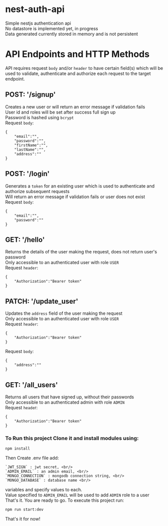 # nest-auth-api <br/>
Simple nestjs authentication api<br/>
No datastore is implemented yet, in progress<br/>
Data generated currently stored in memory and is not persistent<br/>

# API Endpoints and HTTP Methods<br/>
API requires request `body` and/or `header` to have certain field(s) which will be used to validate, authenticate and authorize each request to the target endpoint.<br/>

## POST: '/signup'<br/>
Creates a new user or will return an error message if validation fails<br/>
User id and roles will be set after success full sign up<br/>
Password is hashed using `bcrypt`<br/>
Request `body`:<br/>
```
{  
    "email":"",  
    "password":"",    
    "firstName":"",  
    "lastName":"",  
    "address":""  
}  
```

## POST: '/login'<br/>
Generates a `token` for an existing user which is used to authenticate and authorize subsequent requests<br/>
Will return an error message if validation fails or user does not exist<br/>
Request `body`:<br/>
```
{  
    "email":"",  
    "password":""  
}  
```

## GET: '/hello' <br/>
Returns the details of the user making the request, does not return user's password<br/>
Only accessible to an authenticated user with role `USER`<br/>
Request `header`:<br/>
```
{  
    "Authorization":"Bearer token"
}  
````

## PATCH: '/update_user'<br/>
Updates the `address` field of the user making the request<br/>
Only accessible to an authenticated user with role `USER`<br/>
Request `header`:<br/>
```
{  
    "Authorization":"Bearer token"
}  
```
Request `body`:<br/>
```
{    
    "address":""  
}  
```

## GET: '/all_users'<br/>
Returns all users that have signed up, without their passwords<br/>
Only accessible to an authenticated admin with role `ADMIN`<br/>
Request `heade`r:<br/>
```
{  
    "Authorization":"Bearer token"
}  
```

### To Run this project Clone it and install modules using:<br/>
```
npm install  
```

Then Create .env file add:<br/>
```
`JWT_SIGN` : jwt secret, <br/>
`ADMIN_EMAIL` : an admin email, <br/>
`MONGO_CONNECTION` : mongodb connection string, <br/>
`MONGO_DATABASE` : database name <br/>
```

variables and specify values to each.<br/>
Value specified to `ADMIN_EMAIL` will be used to add `ADMIN` role to a user <br/>
That's it. You are ready to go. To execute this project run:<br/>

```
npm run start:dev  
```

That's it for now!